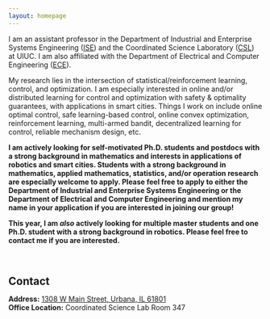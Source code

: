 ```yaml
---
layout: homepage
---
```




I am an assistant professor in the Department of Industrial and Enterprise Systems Engineering ([ISE](https://ise.illinois.edu/)) and  the Coordinated Science Laboratory ([CSL](https://csl.illinois.edu/)) at UIUC. I am also affiliated with the Department of Electrical and Computer Engineering ([ECE](https://ece.illinois.edu/)).



My research lies in the intersection of statistical/reinforcement learning, control, and optimization. I am especially interested in online and/or distributed learning for control and optimization with safety & optimality guarantees, with applications in smart cities. Things I work on include online optimal control, safe learning-based control,  online convex optimization, reinforcement learning, multi-armed bandit, decentralized learning for control, reliable mechanism design, etc.



**I am actively looking for self-motivated Ph.D. students and postdocs with a strong background in mathematics and interests in applications of robotics and smart cities. Students with a strong background in mathematics, applied mathematics, statistics, and/or operation research are especially welcome to apply. Please feel free to apply to either the Department of Industrial and Enterprise Systems Engineering or the Department of Electrical and Computer Engineering and mention my name in your application if you are interested in joining our group!**

**This year, I am *also* actively looking for multiple master students and one Ph.D. student with a strong background in robotics. Please feel free to contact me if you are interested.**

<!--
postdoc in the Department of Computing + Mathematical Sciences at the California Institute of Technology. I am fortunate to work with [Prof. Adam Wierman](https://adamwierman.com/). I received my PhD in Applied Math at [Harvard University](https://www.seas.harvard.edu/applied-mathematics) in 2021, where I was fortunate to be advised by [Prof. Na Li](https://nali.seas.harvard.edu/). Besides, I received my master degree at Harvard and my bachelor degree at the [University of Science and Technology of China (USTC)](http://en.ustc.edu.cn/), both in Applied Math. My other research experiences include one year as a postdoc at the [University of Illinois Urbana-Champaign (UIUC)](https://ise.illinois.edu/) in 2021-2022, where I was fortunate to work with [Prof. Jeff Shamma](https://ise.illinois.edu/directory/profile/jshamma); and summer research internship at [MIT-IBM Watson AI Lab](https://mitibmwatsonailab.mit.edu/) in 2020, working with [Subhro Das](https://researcher.watson.ibm.com/researcher/view.php?person=ibm-Subhro.Das).
-->



<!--
{% include_relative _includes/news.md %}
-->

<h1 id="contact"></h1>

<h2 style="margin: 60px 0px 10px;">Contact</h2>

<p><strong>Address:</strong> <a href="https://goo.gl/maps/QsVs7zNRu6NoJjKd6">1308 W Main Street, Urbana, IL 61801</a>
<br />
<strong>Office Location:</strong> Coordinated Science Lab Room 347

